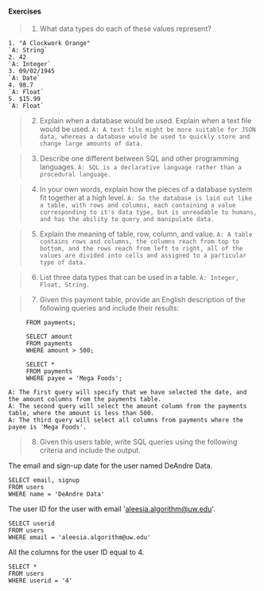 #### Exercises

>1. What data types do each of these values represent?
```
1. "A Clockwork Orange"
`A: String`
2. 42
`A: Integer`
3. 09/02/1945
`A: Date`
4. 98.7
`A: Float`
5. $15.99
`A: Float`
```

>2. Explain when a database would be used. Explain when a text file would be used.
`A: A text file might be more suitable for JSON data, whereas a database would be used to quickly store and change large amounts of data.`

>3. Describe one different between SQL and other programming languages.
`A: SQL is a declarative language rather than a procedural language.`

>4. In your own words, explain how the pieces of a database system fit together at a high level.
`A: So the database is laid out like a table, with rows and columns, each containing a value corresponding to it's data type, but is unreadable to humans, and has the ability to query and manipulate data.`

>5. Explain the meaning of table, row, column, and value.
`A: A table contains rows and columns, the columns reach from top to bottom, and the rows reach from left to right, all of the values are divided into cells and assigned to a particular type of data.`

>6. List three data types that can be used in a table.
`A: Integer, Float, String.`

>7. Given this payment table, provide an English description of the following queries and include their results:
```SELECT date, amount
     FROM payments;

     SELECT amount
     FROM payments
     WHERE amount > 500;

     SELECT *
     FROM payments
     WHERE payee = 'Mega Foods';
```
```
A: The first query will specify that we have selected the date, and the amount columns from the payments table.
A: The second query will select the amount column from the payments table, where the amount is less than 500.
A: The third query will select all columns from payments where the payee is 'Mega Foods'.
```

>8. Given this users table, write SQL queries using the following criteria and include the output.

The email and sign-up date for the user named DeAndre Data.
```
SELECT email, signup
FROM users
WHERE name = 'DeAndre Data'

```
The user ID for the user with email 'aleesia.algorithm@uw.edu'.
```
SELECT userid
FROM users
WHERE email = 'aleesia.algorithm@uw.edu'
```
All the columns for the user ID equal to 4.
```
SELECT *
FROM users
WHERE userid = '4'
```
